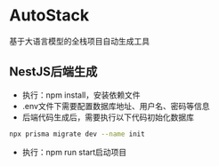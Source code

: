 # AutoStack

基于大语言模型的全栈项目自动生成工具

## NestJS后端生成
- 执行：npm install，安装依赖文件
- .env文件下需要配置数据库地址、用户名、密码等信息
- 后端代码生成后，需要执行以下代码初始化数据库
```bash
npx prisma migrate dev --name init
```
- 执行：npm run start启动项目